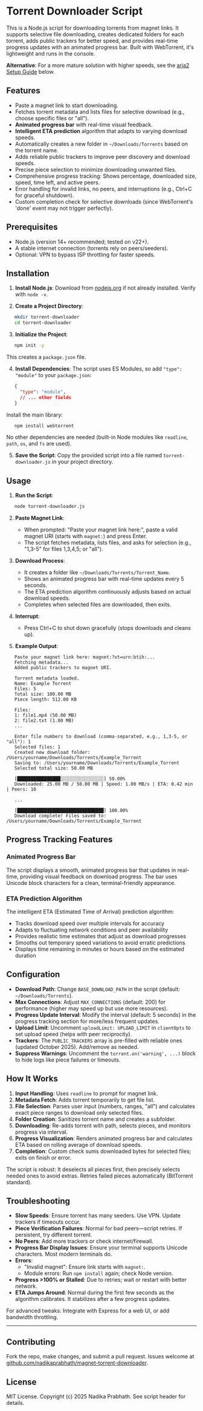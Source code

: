 # Torrent Downloader Script

This is a Node.js script for downloading torrents from magnet links. It supports selective file downloading, creates dedicated folders for each torrent, adds public trackers for better speed, and provides real-time progress updates with an animated progress bar. Built with WebTorrent, it's lightweight and runs in the console.

**Alternative**: For a more mature solution with higher speeds, see the [aria2 Setup Guide](#alternative-using-aria2) below.

## Features
- Paste a magnet link to start downloading.
- Fetches torrent metadata and lists files for selective download (e.g., choose specific files or "all").
- **Animated progress bar** with real-time visual feedback.
- **Intelligent ETA prediction** algorithm that adapts to varying download speeds.
- Automatically creates a new folder in `~/Downloads/Torrents` based on the torrent name.
- Adds reliable public trackers to improve peer discovery and download speeds.
- Precise piece selection to minimize downloading unwanted files.
- Comprehensive progress tracking: Shows percentage, downloaded size, speed, time left, and active peers.
- Error handling for invalid links, no peers, and interruptions (e.g., Ctrl+C for graceful shutdown).
- Custom completion check for selective downloads (since WebTorrent's 'done' event may not trigger perfectly).

## Prerequisites
- Node.js (version 14+ recommended; tested on v22+).
- A stable internet connection (torrents rely on peers/seeders).
- Optional: VPN to bypass ISP throttling for faster speeds.

## Installation
1. **Install Node.js**: Download from [nodejs.org](https://nodejs.org/) if not already installed. Verify with `node -v`.

2. **Create a Project Directory**:
```bash
   mkdir torrent-downloader
   cd torrent-downloader
```

3. **Initialize the Project**:
```bash
   npm init -y
```
   This creates a `package.json` file.

4. **Install Dependencies**:
   The script uses ES Modules, so add `"type": "module"` to your `package.json`:
```json
   {
     "type": "module",
     // ... other fields
   }
```
   Install the main library:
```bash
   npm install webtorrent
```
   No other dependencies are needed (built-in Node modules like `readline`, `path`, `os`, and `fs` are used).

5. **Save the Script**:
   Copy the provided script into a file named `torrent-downloader.js` in your project directory.

## Usage
1. **Run the Script**:
```bash
   node torrent-downloader.js
```

2. **Paste Magnet Link**:
   - When prompted: "Paste your magnet link here:", paste a valid magnet URI (starts with `magnet:`) and press Enter.
   - The script fetches metadata, lists files, and asks for selection (e.g., "1,3-5" for files 1,3,4,5; or "all").

3. **Download Process**:
   - It creates a folder like `~/Downloads/Torrents/Torrent_Name`.
   - Shows an animated progress bar with real-time updates every 5 seconds.
   - The ETA prediction algorithm continuously adjusts based on actual download speeds.
   - Completes when selected files are downloaded, then exits.

4. **Interrupt**:
   - Press Ctrl+C to shut down gracefully (stops downloads and cleans up).

5. **Example Output**:
```
   Paste your magnet link here: magnet:?xt=urn:btih:...
   Fetching metadata...
   Added public trackers to magnet URI.
   
   Torrent metadata loaded.
   Name: Example Torrent
   Files: 5
   Total size: 100.00 MB
   Piece length: 512.00 KB
   
   Files:
   1: file1.mp4 (50.00 MB)
   2: file2.txt (1.00 MB)
   ...
   
   Enter file numbers to download (comma-separated, e.g., 1,3-5, or "all"): 1
   Selected files: 1
   Created new download folder: /Users/yourname/Downloads/Torrents/Example_Torrent
   Saving to: /Users/yourname/Downloads/Torrents/Example_Torrent
   Selected total size: 50.00 MB
   
   [████████████████░░░░░░░░░░░░░░░░] 50.00%
   Downloaded: 25.00 MB / 50.00 MB | Speed: 1.00 MB/s | ETA: 0.42 min | Peers: 10
   
   ...
   
   [████████████████████████████████] 100.00%
   Download complete! Files saved to: /Users/yourname/Downloads/Torrents/Example_Torrent
```

## Progress Tracking Features

### Animated Progress Bar
The script displays a smooth, animated progress bar that updates in real-time, providing visual feedback on download progress. The bar uses Unicode block characters for a clean, terminal-friendly appearance.

### ETA Prediction Algorithm
The intelligent ETA (Estimated Time of Arrival) prediction algorithm:
- Tracks download speed over multiple intervals for accuracy
- Adapts to fluctuating network conditions and peer availability
- Provides realistic time estimates that adjust as download progresses
- Smooths out temporary speed variations to avoid erratic predictions
- Displays time remaining in minutes or hours based on the estimated duration

## Configuration
- **Download Path**: Change `BASE_DOWNLOAD_PATH` in the script (default: `~/Downloads/Torrents`).
- **Max Connections**: Adjust `MAX_CONNECTIONS` (default: 200) for performance (higher may speed up but use more resources).
- **Progress Update Interval**: Modify the interval (default: 5 seconds) in the progress tracking section for more/less frequent updates.
- **Upload Limit**: Uncomment `uploadLimit: UPLOAD_LIMIT` in `clientOpts` to set upload speed (helps with peer reciprocity).
- **Trackers**: The `PUBLIC_TRACKERS` array is pre-filled with reliable ones (updated October 2025). Add/remove as needed.
- **Suppress Warnings**: Uncomment the `torrent.on('warning', ...)` block to hide logs like piece failures or timeouts.

## How It Works
1. **Input Handling**: Uses `readline` to prompt for magnet link.
2. **Metadata Fetch**: Adds torrent temporarily to get file list.
3. **File Selection**: Parses user input (numbers, ranges, "all") and calculates exact piece ranges to download only selected files.
4. **Folder Creation**: Sanitizes torrent name and creates a subfolder.
5. **Downloading**: Re-adds torrent with path, selects pieces, and monitors progress via interval.
6. **Progress Visualization**: Renders animated progress bar and calculates ETA based on rolling average of download speeds.
7. **Completion**: Custom check sums downloaded bytes for selected files; exits on finish or error.

The script is robust: It deselects all pieces first, then precisely selects needed ones to avoid extras. Retries failed pieces automatically (BitTorrent standard).

## Troubleshooting
- **Slow Speeds**: Ensure torrent has many seeders. Use VPN. Update trackers if timeouts occur.
- **Piece Verification Failures**: Normal for bad peers—script retries. If persistent, try different torrent.
- **No Peers**: Add more trackers or check internet/firewall.
- **Progress Bar Display Issues**: Ensure your terminal supports Unicode characters. Most modern terminals do.
- **Errors**:
  - "Invalid magnet": Ensure link starts with `magnet:`.
  - Module errors: Run `npm install` again; check Node version.
- **Progress >100% or Stalled**: Due to retries; wait or restart with better network.
- **ETA Jumps Around**: Normal during the first few seconds as the algorithm calibrates. It stabilizes after a few progress updates.

For advanced tweaks: Integrate with Express for a web UI, or add bandwidth throttling.

---

## Contributing
Fork the repo, make changes, and submit a pull request. Issues welcome at [github.com/nadikaprabhath/magnet-torrent-downloader](https://github.com/nadikaprabhath/magnet-torrent-downloader).

## License
MIT License. Copyright (c) 2025 Nadika Prabhath. See script header for details.
